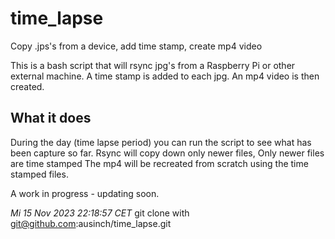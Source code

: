 # time_lapse
Copy .jps's from a device, add time stamp, create mp4 video

This is a bash script that will rsync jpg's from a Raspberry Pi or other external machine.
A time stamp is added to each jpg.
An mp4 video is then created.

## What it does
During the day (time lapse period) you can run the script to see what has been capture so far.
   Rsync will copy down only newer files,
   Only newer files are time stamped
   The mp4 will be recreated from scratch using the time stamped files.

A work in progress - updating soon.

*Mi 15 Nov 2023 22:18:57 CET*
git clone with git@github.com:ausinch/time_lapse.git

